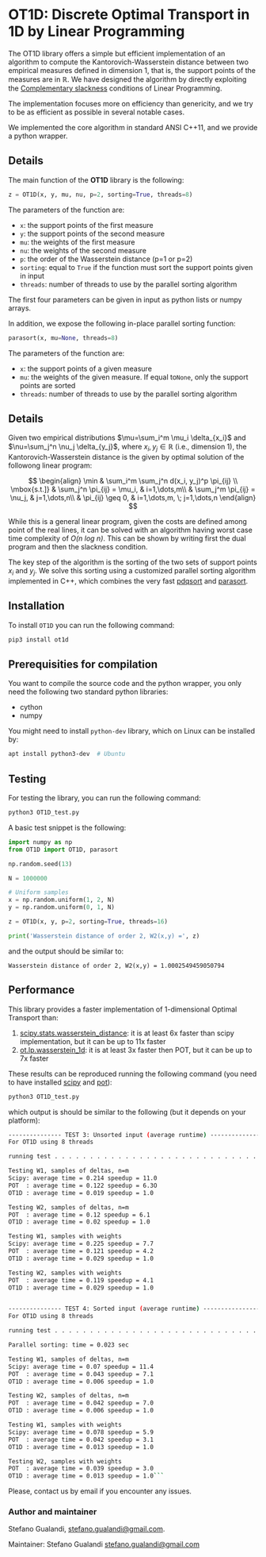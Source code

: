 # OT1D: Discrete Optimal Transport in 1D by Linear Programming

The OT1D library offers a simple but efficient implementation of an algorithm to compute the Kantorovich-Wasserstein distance between two empirical measures defined in dimension 1, that is, the support points of the measures are in $\mathbb{R}$.
We have designed the algorithm by directly exploiting the [Complementary slackness](https://en.wikipedia.org/wiki/Linear_programming#Complementary_slackness) conditions of Linear Programming. 

The implementation focuses more on efficiency than genericity, and we try to be as efficient as possible in several notable cases.

We implemented the core algorithm in standard ANSI C++11, and we provide a python wrapper.

## Details
The main function of the **OT1D** library is the following:

```python
z = OT1D(x, y, mu, nu, p=2, sorting=True, threads=8)
```

The parameters of the function are:

* `x`: the support points of the first measure
* `y`: the support points of the second measure
* `mu`: the weights of the first measure
* `nu`: the weights of the second measure
* `p`: the order of the Wasserstein distance (p=1 or p=2)
* `sorting`: equal to `True` if the function must sort the support points given in input
* `threads`: number of threads to use by the parallel sorting algorithm

The first four parameters can be given in input as python lists or numpy arrays.

In addition, we expose the following in-place parallel sorting function:
```python
parasort(x, mu=None, threads=8)
```

The parameters of the function are:

* `x`: the support points of a given measure
* `mu`: the weights of the given measure. If equal to`None`, only the support points are sorted
* `threads`: number of threads to use by the parallel sorting algorithm



## Details
Given two empirical distributions 
$\mu=\sum_i^m \mu_i \delta_{x_i}$ and $\nu=\sum_j^n \nu_j \delta_{y_j}$,
where $x_i,y_j \in \mathbb{R}$ (i.e., dimension 1), the Kantorovich-Wasserstein distance is the given by optimal solution of the followong linear program:

$$
\begin{align}
\min & \sum_i^m \sum_j^n d(x_i, y_j)^p \pi_{ij} \\
\mbox{s.t.]} 
& \sum_j^n \pi_{ij} = \mu_i, & i=1,\dots,m\\
& \sum_j^m \pi_{ij} = \nu_j, & j=1,\dots,n\\
& \pi_{ij} \geq 0, & i=1,\dots,m, \; j=1,\dots,n
\end{align}
$$

While this is a general linear program, given the costs are defined among point of the real lines, 
it can be solved with an algorithm having worst case time complexity of *O(n log n)*.
This can be shown by writing first the dual program and then the slackness condition.

The key step of the algorithm is the sorting of the two sets of support points $x_i$ and $y_j$.
We solve this sorting using a customized parallel sorting algorithm implemented in C++, which combines the very fast [pdqsort](https://github.com/orlp/pdqsort)
and [parasort](https://github.com/baserinia/parallel-sort).


## Installation

To install `OT1D` you can run the following command:

```bash
pip3 install ot1d
```

## Prerequisities for compilation

You want to compile the source code and the python wrapper, you only need the following two standard python libraries:

* cython
* numpy

You might need to install `python-dev` library, which on Linux can be installed by:

```bash
apt install python3-dev  # Ubuntu
```

## Testing

For testing the library, you can run the following command:

```bash
python3 OT1D_test.py
```

A basic test snippet is the following:

```python
import numpy as np
from OT1D import OT1D, parasort

np.random.seed(13)

N = 1000000

# Uniform samples
x = np.random.uniform(1, 2, N)
y = np.random.uniform(0, 1, N)

z = OT1D(x, y, p=2, sorting=True, threads=16)

print('Wasserstein distance of order 2, W2(x,y) =', z)
```
and the output should be similar to:
```
Wasserstein distance of order 2, W2(x,y) = 1.0002549459050794
```

## Performance
This library provides a faster implementation of 1-dimensional Optimal Transport than:

1. [scipy.stats.wasserstein_distance](https://docs.scipy.org/doc/scipy/reference/generated/scipy.stats.wasserstein_distance.html): it is at least 6x faster than scipy implementation, but it can be up to 11x faster
2. [ot.lp.wasserstein_1d](https://pythonot.github.io/gen_modules/ot.lp.html#ot.lp.wasserstein_1d): it is at least 3x faster then POT, but it can be up to 7x faster

These results can be reproduced running the following command (you need to have installed [scipy](https://scipy.org/) and [pot](https://pythonot.github.io/)):
```bash
python3 OT1D_test.py
```
which output is should be similar to the following (but it depends on your platform):
```bash
--------------- TEST 3: Unsorted input (average runtime) --------------------
For OT1D using 8 threads

running test . . . . . . . . . . . . . . . . . . . . . . . . . . . . . .

Testing W1, samples of deltas, n=m
Scipy: average time = 0.214 speedup = 11.0
POT  : average time = 0.122 speedup = 6.3O
OT1D : average time = 0.019 speedup = 1.0

Testing W2, samples of deltas, n=m
POT  : average time = 0.12 speedup = 6.1
OT1D : average time = 0.02 speedup = 1.0

Testing W1, samples with weights
Scipy: average time = 0.225 speedup = 7.7
POT  : average time = 0.121 speedup = 4.2
OT1D : average time = 0.029 speedup = 1.0

Testing W2, samples with weights
POT  : average time = 0.119 speedup = 4.1
OT1D : average time = 0.029 speedup = 1.0


--------------- TEST 4: Sorted input (average runtime) --------------------
For OT1D using 8 threads

running test . . . . . . . . . . . . . . . . . . . . . . . . . . . . . .

Parallel sorting: time = 0.023 sec

Testing W1, samples of deltas, n=m
Scipy: average time = 0.07 speedup = 11.4
POT  : average time = 0.043 speedup = 7.1
OT1D : average time = 0.006 speedup = 1.0

Testing W2, samples of deltas, n=m
POT  : average time = 0.042 speedup = 7.0
OT1D : average time = 0.006 speedup = 1.0

Testing W1, samples with weights
Scipy: average time = 0.078 speedup = 5.9
POT  : average time = 0.042 speedup = 3.1
OT1D : average time = 0.013 speedup = 1.0

Testing W2, samples with weights
POT  : average time = 0.039 speedup = 3.0
OT1D : average time = 0.013 speedup = 1.0```
```

Please, contact us by email if you encounter any issues.

### Author and maintainer
Stefano Gualandi, stefano.gualandi@gmail.com.

Maintainer: Stefano Gualandi <stefano.gualandi@gmail.com>
